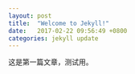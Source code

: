 ```yaml
---
layout: post
title:  "Welcome to Jekyll!"
date:   2017-02-22 09:56:49 +0800
categories: jekyll update
---
```


这是第一篇文章，测试用。